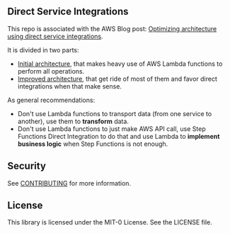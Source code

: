 ## Direct Service Integrations

This repo is associated with the AWS Blog post: [Optimizing architecture using direct service integrations]().

It is divided in two parts:

 * [Initial architecture](./lambda-integration/), that makes heavy use of AWS Lambda functions to perform all operations.
 * [Improved architecture](./direct-integration/), that get ride of most of them and favor direct integrations when that make sense.

As general recommendations:

 * Don't use Lambda functions to transport data (from one service to another), use them to **transform** data.
 * Don't use Lambda functions to just make AWS API call, use Step Functions Direct Integration to do that and use Lambda to **implement business logic** when Step Functions is not enough.

## Security

See [CONTRIBUTING](CONTRIBUTING.md#security-issue-notifications) for more information.

## License

This library is licensed under the MIT-0 License. See the LICENSE file.

